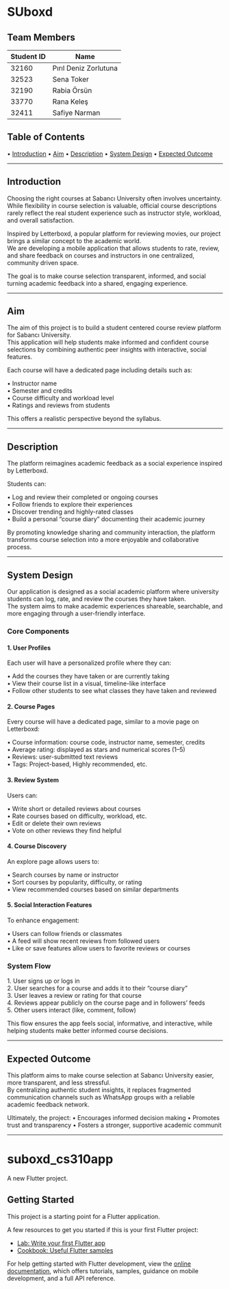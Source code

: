 
# SUboxd

## Team Members

| Student ID | Name                |
|-------------|--------------------|
| 32160       | Pırıl Deniz Zorlutuna |
| 32523       | Sena Toker         |
| 32190       | Rabia Örsün        |
| 33770       | Rana Keleş         |
| 32411       | Safiye Narman      |


## Table of Contents
•⁠  ⁠[Introduction](#introduction)
•⁠  ⁠[Aim](#aim)
•⁠  ⁠[Description](#description)
•⁠  ⁠[System Design](#system-design)
•⁠  ⁠[Expected Outcome](#expected-outcome)

---

## Introduction
Choosing the right courses at Sabancı University often involves uncertainty. While flexibility in course selection is valuable, official course descriptions rarely reflect the real student experience such as instructor style, workload, and overall satisfaction.

Inspired by Letterboxd, a popular platform for reviewing movies, our project brings a similar concept to the academic world.  
We are developing a mobile application that allows students to rate, review, and share feedback on courses and instructors in one centralized, community driven space.  

The goal is to make course selection transparent, informed, and social turning academic feedback into a shared, engaging experience.

---

## Aim
The aim of this project is to build a student centered course review platform for Sabancı University.  
This application will help students make informed and confident course selections by combining authentic peer insights with interactive, social features.

Each course will have a dedicated page including details such as:

•⁠  ⁠Instructor name  
•⁠  ⁠Semester and credits  
•⁠  ⁠Course difficulty and workload level  
•⁠  ⁠Ratings and reviews from students  

This offers a realistic perspective beyond the syllabus.

---

## Description
The platform reimagines academic feedback as a social experience inspired by Letterboxd.  

Students can:

•⁠  ⁠Log and review their completed or ongoing courses  
•⁠  ⁠Follow friends to explore their experiences  
•⁠  ⁠Discover trending and highly-rated classes  
•⁠  ⁠Build a personal “course diary” documenting their academic journey  

By promoting knowledge sharing and community interaction, the platform transforms course selection into a more enjoyable and collaborative process.

---

## System Design
Our application is designed as a social academic platform where university students can log, rate, and review the courses they have taken.  
The system aims to make academic experiences shareable, searchable, and more engaging through a user-friendly interface.

### Core Components

#### 1. User Profiles
Each user will have a personalized profile where they can:

•⁠  ⁠Add the courses they have taken or are currently taking  
•⁠  ⁠View their course list in a visual, timeline-like interface  
•⁠  ⁠Follow other students to see what classes they have taken and reviewed  

#### 2. Course Pages
Every course will have a dedicated page, similar to a movie page on Letterboxd:

•⁠  ⁠Course information: course code, instructor name, semester, credits  
•⁠  ⁠Average rating: displayed as stars and numerical scores (1–5)  
•⁠  ⁠Reviews: user-submitted text reviews  
•⁠  ⁠Tags: Project-based, Highly recommended, etc.  

#### 3. Review System
Users can:

•⁠  ⁠Write short or detailed reviews about courses  
•⁠  ⁠Rate courses based on difficulty, workload, etc.  
•⁠  ⁠Edit or delete their own reviews  
•⁠  ⁠Vote on other reviews they find helpful  

#### 4. Course Discovery
An explore page allows users to:

•⁠  ⁠Search courses by name or instructor  
•⁠  ⁠Sort courses by popularity, difficulty, or rating  
•⁠  ⁠View recommended courses based on similar departments  

#### 5. Social Interaction Features
To enhance engagement:

•⁠  ⁠Users can follow friends or classmates  
•⁠  ⁠A feed will show recent reviews from followed users  
•⁠  ⁠Like or save features allow users to favorite reviews or courses  

### System Flow
1.⁠ ⁠User signs up or logs in  
2.⁠ ⁠User searches for a course and adds it to their “course diary”  
3.⁠ ⁠User leaves a review or rating for that course  
4.⁠ ⁠Reviews appear publicly on the course page and in followers’ feeds  
5.⁠ ⁠Other users interact (like, comment, follow)  

This flow ensures the app feels social, informative, and interactive, while helping students make better informed course decisions.

---

## Expected Outcome
This platform aims to make course selection at Sabancı University easier, more transparent, and less stressful.  
By centralizing authentic student insights, it replaces fragmented communication channels such as WhatsApp groups with a reliable academic feedback network.

Ultimately, the project:
•⁠  Encourages informed decision making
•⁠  Promotes trust and transparency
•⁠  Fosters a stronger, supportive academic communit

---

# suboxd_cs310app

A new Flutter project.

## Getting Started

This project is a starting point for a Flutter application.

A few resources to get you started if this is your first Flutter project:

- [Lab: Write your first Flutter app](https://docs.flutter.dev/get-started/codelab)
- [Cookbook: Useful Flutter samples](https://docs.flutter.dev/cookbook)

For help getting started with Flutter development, view the
[online documentation](https://docs.flutter.dev/), which offers tutorials,
samples, guidance on mobile development, and a full API reference.

